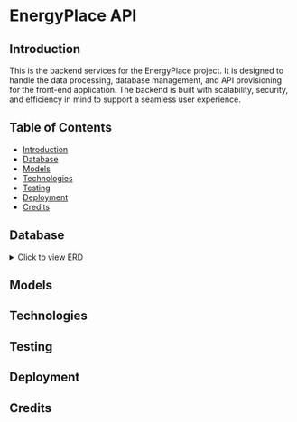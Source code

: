 # EnergyPlace API

## Introduction

This is the backend services for the EnergyPlace project. It is designed to handle the data processing, database management, and API provisioning for the front-end application. The backend is built with scalability, security, and efficiency in mind to support a seamless user experience.

## Table of Contents
- [Introduction](#introduction)
- [Database](#database)
- [Models](#models)
- [Technologies](#technologies)
- [Testing](#testing)
- [Deployment](#deployment)
- [Credits](#credits)

## Database

<details>
  <summary>Click to view ERD</summary>
  
  ![ERD](documentation/readme_images/erd.png)
</details>

## Models


## Technologies


## Testing


## Deployment


## Credits